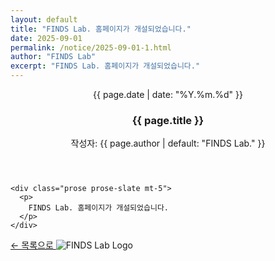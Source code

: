```yaml
---
layout: default
title: "FINDS Lab. 홈페이지가 개설되었습니다."
date: 2025-09-01
permalink: /notice/2025-09-01-1.html
author: "FINDS Lab"
excerpt: "FINDS Lab. 홈페이지가 개설되었습니다."
---
```


<section class="max-w-3xl mx-auto px-4 mt-8">
  <article class="bg-white border border-slate-200 rounded-2xl shadow-sm p-6">
    <header>
      <p class="text-sm font-bold text-slate-500">
        {{ page.date | date: "%Y.%m.%d" }}
      </p>
      <h1 class="mt-1 text-2xl font-extrabold text-slate-900">
        {{ page.title }}
      </h1>
      <p class="text-sm text-slate-500 mt-1">
        작성자: {{ page.author | default: "FINDS Lab." }}
      </p>
    </header>

    <div class="prose prose-slate mt-5">
      <p>
        FINDS Lab. 홈페이지가 개설되었습니다.
      </p>
    </div>

<footer class="mt-8 pt-5 border-t border-slate-200 flex justify-between items-center text-sm text-slate-600">
  <a class="hover:underline font-bold" href="{{ '/archives-notice.html' | relative_url }}">
    ← 목록으로
  </a>
  <img src="{{ '/assets/img/logo-finds.png' | relative_url }}" 
       alt="FINDS Lab Logo" 
       class="h-6 w-auto">
</footer>
